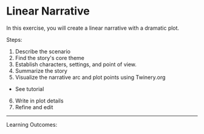 # Linear Narrative

In this exercise, you will create a linear narrative with a dramatic plot.

Steps:

1. Describe the scenario
2. Find the story's core theme
3. Establish characters, settings, and point of view.
4. Summarize the story
5. Visualize the narrative arc and plot points using Twinery.org
  - See tutorial
6. Write in plot details
7. Refine and edit

---

Learning Outcomes:

